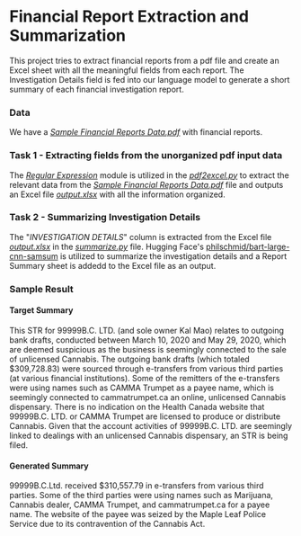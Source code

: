 # Financial Report Extraction and Summarization

This project tries to extract financial reports from a pdf file and create an Excel sheet with all the meaningful fields from each report.
The Investigation Details field is fed into our language model to generate a short summary of each financial investigation report.

### Data
We have a [*Sample Financial Reports Data.pdf*](https://github.com/arkasingh/text-summary/blob/main/Data/Sample_Financial_Reports_Data.pdf)
with financial reports.

### Task 1 - Extracting fields from the unorganized pdf input data

The [*Regular Expression*](https://docs.python.org/3/library/re.html) module is utilized in the [*pdf2excel.py*](https://github.com/arkasingh/text-summary/blob/main/pdf2excel.py) to extract the relevant data from the [*Sample Financial Reports Data.pdf*](https://github.com/arkasingh/text-summary/blob/main/Data/Sample_Financial_Reports_Data.pdf) file and outputs an Excel file [*output.xlsx*](https://github.com/arkasingh/text-summary/blob/main/Data/output.xlsx) with all the information organized.

### Task 2 - Summarizing Investigation Details

The "*INVESTIGATION DETAILS*" column is extracted from the Excel file [*output.xlsx*](https://github.com/arkasingh/text-summary/blob/main/Data/output.xlsx) in the 
[*summarize.py*](https://github.com/arkasingh/text-summary/blob/main/summarize.py) file. Hugging Face's [philschmid/bart-large-cnn-samsum](https://huggingface.co/philschmid/bart-large-cnn-samsum) is utilized to summarize the investigation details and a Report Summary sheet is addedd to the Excel file as an output.

### Sample Result
#### Target Summary
This STR for 99999B.C. LTD. (and sole owner Kal Mao) relates to outgoing bank drafts, conducted between March 10, 2020 and May 29, 2020, which are deemed suspicious as the business is seemingly connected to the sale of unlicensed Cannabis. The outgoing bank drafts (which totaled $309,728.83) were sourced through e-transfers from various third parties (at various financial institutions). Some of the remitters of the e-transfers were using names such as CAMMA Trumpet as a payee name, which is seemingly connected to cammatrumpet.ca an online, unlicensed Cannabis dispensary. There is no indication on the Health Canada website that 99999B.C. LTD. or CAMMA Trumpet are licensed to produce or distribute Cannabis. Given that the account activities of 99999B.C. LTD. are seemingly linked to dealings with an unlicensed Cannabis dispensary, an STR is being filed.
#### Generated Summary
99999B.C.Ltd. received $310,557.79 in e-transfers from various third parties. Some of the third parties were using names such as Marijuana, Cannabis dealer, CAMMA Trumpet, and cammatrumpet.ca for a payee name. The website of the payee was seized by the Maple Leaf Police Service due to its contravention of the Cannabis Act.


